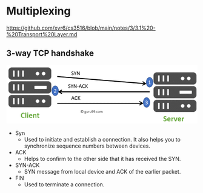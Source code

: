 # Multiplexing

https://github.com/xvr6/cs3516/blob/main/notes/3/3.1%20-%20Transport%20Layer.md

## 3-way TCP handshake
![alt text](image.png)

- Syn
  - Used to initiate and establish a connection. It also helps you to synchronize sequence numbers between devices.
- ACK
  - Helps to confirm to the other side that it has received the SYN.
- SYN-ACK
  - SYN message from local device and ACK of the earlier packet.
- FIN
  - Used to terminate a connection.
